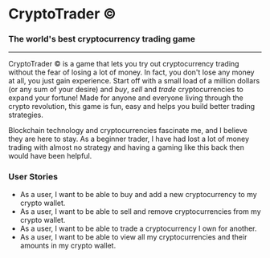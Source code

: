 # CryptoTrader ©

### The world's best cryptocurrency trading game
***

CryptoTrader © is a game that lets you try out cryptocurrency trading without the fear of losing a lot of money.
In fact, you don't lose any money at all, you just gain experience. Start off with a small load of a million dollars
(or any sum of your desire) and *buy*, *sell* and *trade* cryptocurrencies to expand your fortune! Made for anyone and 
everyone living through the crypto revolution, this game is fun, easy and helps you build better trading strategies.

Blockchain technology and cryptocurrencies fascinate me, and I believe they are here to stay. As a beginner trader, I 
have had lost a lot of money trading with almost no strategy and having a gaming like this back then would have been
helpful.


### User Stories
- As a user, I want to be able to buy and add a new cryptocurrency to my crypto wallet.
- As a user, I want to be able to sell and remove cryptocurrencies from my crypto wallet.
- As a user, I want to be able to trade a cryptocurrency I own for another.
- As a user, I want to be able to view all my cryptocurrencies and their amounts in my crypto wallet.

